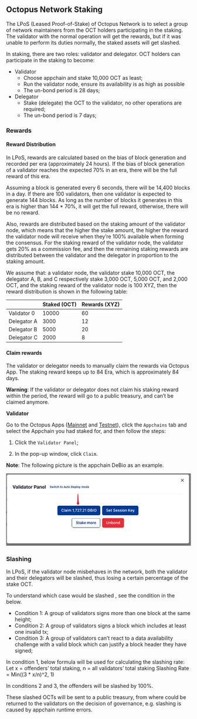 ## Octopus Network Staking

The LPoS (Leased Proof-of-Stake) of Octopus Network is to select a group of network maintainers from the OCT holders participating in the staking. The validator with the normal operation will get the rewards, but if it was unable to perform its duties normally, the staked assets will get slashed.

In staking, there are two roles: validator and delegator. OCT holders can participate in the staking to become:

* Validator
    - Choose appchain and stake 10,000 OCT as least;
    - Run the validator node, ensure its availability is as high as possible
    - The un-bond period is 28 days;
* Delegator
    - Stake (delegate) the OCT to the validator, no other operations are required;
    - The un-bond period is 7 days;

### Rewards

#### Reward Distribution

In LPoS, rewards are calculated based on the bias of block generation and recorded per era (approximately 24 hours). If the bias of block generation of a validator reaches the expected 70% in an era, there will be the full reward of this era.

Assuming a block is generated every 6 seconds, there will be 14,400 blocks in a day. If there are 100 validators, then one validator is expected to generate 144 blocks. As long as the number of blocks it generates in this era is higher than 144 * 70%, it will get the full reward, otherwise, there will be no reward.

Also, rewards are distributed based on the staking amount of the validator node, which means that the higher the stake amount, the higher the reward the validator node will receive when they’re 100% available when forming the consensus. For the staking reward of the validator node, the validator gets 20% as a commission fee, and then the remaining staking rewards are distributed between the validator and the delegator in proportion to the staking amount.

We assume that: a validator node, the validator stake 10,000 OCT, the delegator A, B, and C respectively stake 3,000 OCT, 5,000 OCT, and 2,000 OCT, and the staking reward of the validator node is 100 XYZ, then the reward distribution is shown in the following table:

|             | Staked (OCT) | Rewards (XYZ) |
| ----------- | ------------ | ------------- |
| Validator 0 | 10000        | 60            |
| Delegator A | 3000         | 12            |
| Delegator B | 5000         | 20            |
| Delegator C | 2000         | 8             |

#### Claim rewards

The validator or delegator needs to manually claim the rewards via Octopus App. The staking reward keeps up to 84 Era, which is approximately 84 days.

**Warning**: If the validator or delegator does not claim his staking reward within the period, the reward will go to a public treasury, and can’t be claimed anymore.

**Validator**

Go to the Octopus Apps ([Mainnet](https://mainnet.oct.network) and [Testnet](https://testnet.oct.network)), click the `Appchains` tab and select the Appchain you had staked for, and then follow the steps:

1. Click the `Validator Panel`;

2. In the pop-up window, click `Claim`. 

**Note**: The following picture is the appchain DeBio as an example.

![claim](../maintain/validator_claim_rewards.jpg)

### Slashing

In LPoS, if the validator node misbehaves in the network, both the validator and their delegators will be slashed, thus losing a certain percentage of the stake OCT.

To understand which case would be slashed , see the condition in the below.

* Condition 1: A group of validators signs more than one block at the same height;
* Condition 2: A group of validators signs a block which includes at least one invalid tx;
* Condition 3: A group of validators can’t react to a data availability challenge with a valid block which can justify a block header they have signed;

In condition 1, below formula will be used for calculating the slashing rate:
Let x = offenders’ total staking, n = all validators’ total staking
Slashing Rate = Min((3 * x/n)^2, 1)

In conditions 2 and 3, the offenders will be slashed by 100%.

These slashed OCTs will be sent to a public treasury, from where could be returned to the validators on the decision of governance, e.g. slashing is caused by appchain runtime errors.
